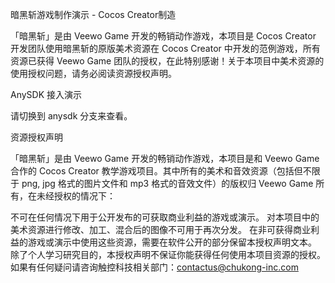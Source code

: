 暗黑斩游戏制作演示 - Cocos Creator制造

「暗黑斩」是由 Veewo Game 开发的畅销动作游戏，本项目是 Cocos Creator 开发团队使用暗黑斩的原版美术资源在 Cocos Creator 中开发的范例游戏，所有资源已获得 Veewo Game 团队的授权，在此特别感谢！关于本项目中美术资源的使用授权问题，请务必阅读资源授权声明。

AnySDK 接入演示

请切换到 anysdk 分支来查看。

资源授权声明

「暗黑斩」是由 Veewo Game 开发的畅销动作游戏，本项目是和 Veewo Game 合作的 Cocos Creator 教学游戏项目。其中所有的美术和音效资源（包括但不限于 png, jpg 格式的图片文件和 mp3 格式的音效文件）的版权归 Veewo Game 所有，在未经授权的情况下：

不可在任何情况下用于公开发布的可获取商业利益的游戏或演示。 对本项目中的美术资源进行修改、加工、混合后的图像不可用于再次分发。 在非可获得商业利益的游戏或演示中使用这些资源，需要在软件公开的部分保留本授权声明文本。 除了个人学习研究目的，本授权声明不保证你能获得任何使用本项目资源的授权。如果有任何疑问请咨询触控科技相关部门：contactus@chukong-inc.com
